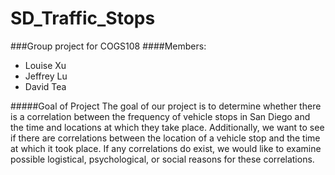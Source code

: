 # SD_Traffic_Stops

###Group project for COGS108
####Members:
* Louise Xu
* Jeffrey Lu
* David Tea

#####Goal of Project
The goal of our project is to determine whether there is a correlation between the frequency of vehicle stops in San Diego and the time and locations at which they take place. Additionally, we want to see if there are correlations between the location of a vehicle stop and the time at which it took place. If any correlations do exist, we would like to examine possible logistical, psychological, or social reasons for these correlations.
